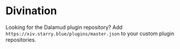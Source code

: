 # Divination

Looking for the Dalamud plugin repository? Add `https://xiv.starry.blue/plugins/master.json` to your custom plugin repositories.

